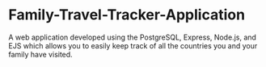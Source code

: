 # Family-Travel-Tracker-Application
A web application developed using the PostgreSQL, Express, Node.js, and EJS which allows you to easily keep track of all the countries you and your family have visited.
